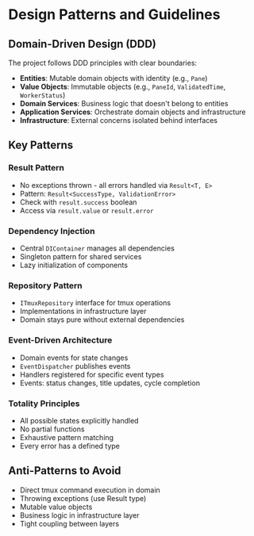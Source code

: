 # Design Patterns and Guidelines

## Domain-Driven Design (DDD)
The project follows DDD principles with clear boundaries:
- **Entities**: Mutable domain objects with identity (e.g., `Pane`)
- **Value Objects**: Immutable objects (e.g., `PaneId`, `ValidatedTime`, `WorkerStatus`)
- **Domain Services**: Business logic that doesn't belong to entities
- **Application Services**: Orchestrate domain objects and infrastructure
- **Infrastructure**: External concerns isolated behind interfaces

## Key Patterns

### Result Pattern
- No exceptions thrown - all errors handled via `Result<T, E>`
- Pattern: `Result<SuccessType, ValidationError>`
- Check with `result.success` boolean
- Access via `result.value` or `result.error`

### Dependency Injection
- Central `DIContainer` manages all dependencies
- Singleton pattern for shared services
- Lazy initialization of components

### Repository Pattern
- `ITmuxRepository` interface for tmux operations
- Implementations in infrastructure layer
- Domain stays pure without external dependencies

### Event-Driven Architecture
- Domain events for state changes
- `EventDispatcher` publishes events
- Handlers registered for specific event types
- Events: status changes, title updates, cycle completion

### Totality Principles
- All possible states explicitly handled
- No partial functions
- Exhaustive pattern matching
- Every error has a defined type

## Anti-Patterns to Avoid
- Direct tmux command execution in domain
- Throwing exceptions (use Result type)
- Mutable value objects
- Business logic in infrastructure layer
- Tight coupling between layers